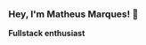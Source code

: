 ### Hey, I'm Matheus Marques! 👋


 **Fullstack enthusiast**

<br>

<!----
### I’m currently learning 🌱
<p>-React js</p>
<p>-Node js</p>
<p>-Data base</p>

**matheus097/matheus097** is a ✨ _special_ ✨ repository because its `README.md` (this file) appears on your GitHub profile.

Here are some ideas to get you started:

- 🔭 I’m currently working on ...
- 🌱 I’m currently learning ...
- 👯 I’m looking to collaborate on ...
- 🤔 I’m looking for help with ...
- 💬 Ask me about ...
- 📫 How to reach me: ...
- 😄 Pronouns: ...
- ⚡ Fun fact: ...
-->
